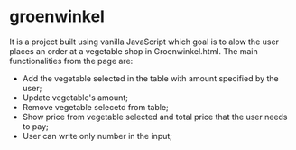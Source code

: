 # groenwinkel

It is a project built using vanilla JavaScript which goal is to alow the user places an order at a vegetable shop in Groenwinkel.html. The main functionalities from the page are:

* Add the vegetable selected in the table with amount specified by the user;
* Update vegetable's amount;
* Remove vegetable selecetd from table;
* Show price from vegetable selected and total price that the user needs to pay;
* User can write only number in the input;


<!-- 
but express and http-server were installed to read the local json file. You can see this project running without Node or to running with Node. Although when the project is runned with Node the delete functionality does not work, while this problem does not happen in the other way.


Steps to run the project with Node:

1. Run npm install;
2. Rum http-server -c-1;
4. Remove comments from: 
```
// import vegetables from './vegetables.json' assert { type: "json" };
```
5. Add comments from line 3 until 29;
6. Change ``` <script src="script.js"></script> ``` to ``` <script type="module" src="script.js"></script> ```
3. Go to http://127.0.0.1:8080

 -->
